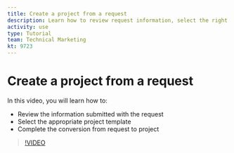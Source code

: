 ```yaml
---
title: Create a project from a request
description: Learn how to review request information, select the right project template, and convert the request into a project.
activity: use
type: Tutorial
team: Technical Marketing
kt: 9723
---
```

# Create a project from a request

In this video, you will learn how to:

* Review the information submitted with the request
* Select the appropriate project template
* Complete the conversion from request to project

>[!VIDEO](https://video.tv.adobe.com/v/340343/?quality=12)
